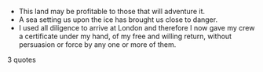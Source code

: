  - This land may be profitable to those that will adventure it.
 - A sea setting us upon the ice has brought us close to danger.
 - I used all diligence to arrive at London and therefore I now gave my crew a certificate under my hand, of my free and willing return, without persuasion or force by any one or more of them.

3 quotes